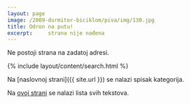 ```yaml
---
layout: page
image: /2009-durmitor-biciklom/piva/img/130.jpg
title: Odron na putu!
excerpt:     strana nije nađena
---
```


Ne postoji strana na zadatoj adresi.

{% include layout/content/search.html %}

Na [naslovnoj strani]({{ site.url }}) se nalazi spisak kategorija.

Na [ovoj strani](/tekstovi) se nalazi lista svih tekstova.

<script>
$("#search-box").val(window.location.pathname.replace("/", " ").replace("-", " ").replace("_", " ").trim());
</script>